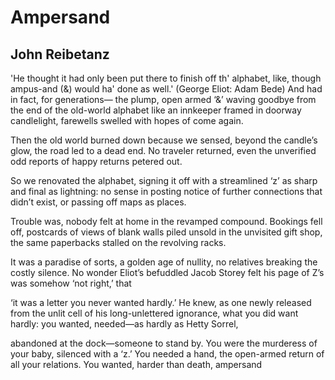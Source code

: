 # Ampersand
## John Reibetanz
'He thought it had only been put there
to finish off th' alphabet, like, though
ampus-and (&) would ha' done as well.'
(George Eliot: Adam Bede)
And had in fact, for generations—
the plump, open armed ‘&’ waving goodbye
from the end of the old-world alphabet
like an innkeeper framed in doorway candlelight,
farewells swelled with hopes of come again.

Then the old world burned down
because we sensed, beyond the candle’s glow,
the road led to a dead end. No
traveler returned, even the unverified
odd reports of happy returns petered out.

So we renovated the alphabet, signing it
off with a streamlined ‘z’ as sharp
and final as lightning: no sense
in posting notice of further connections
that didn’t exist, or passing off maps as places.

Trouble was, nobody felt at home
in the revamped compound. Bookings fell off,
postcards of views of blank walls piled unsold
in the unvisited gift shop, the same
paperbacks stalled on the revolving racks.

It was a paradise of sorts, a golden age
of nullity, no relatives
breaking the costly silence. No wonder Eliot’s
befuddled Jacob Storey felt his page
of Z’s was somehow ‘not right,’ that

‘it was a letter you never wanted hardly.’
He knew, as one newly released from the unlit
cell of his long-unlettered ignorance,
what you did want hardly: you wanted,
needed—as hardly as Hetty Sorrel,

abandoned at the dock—someone to stand by.
You were the murderess of your baby,
silenced with a ‘z.’ You needed a hand,
the open-armed return of all your relations.
You wanted, harder than death, ampersand